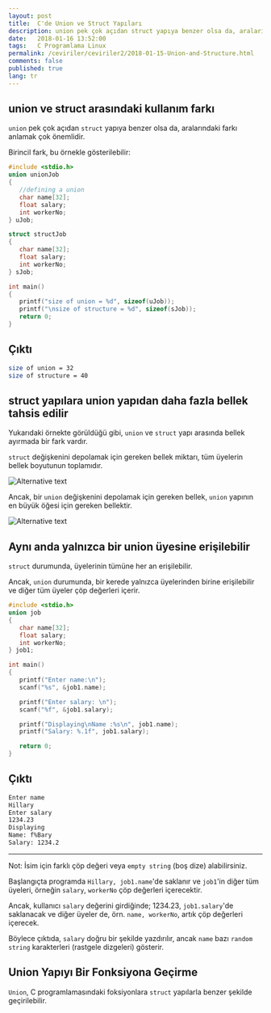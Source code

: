 ```yaml
---
layout: post
title:  C'de Union ve Struct Yapıları
description: union pek çok açıdan struct yapıya benzer olsa da, aralarındaki farkı anlamak çok önemlidir.
date:   2018-01-16 13:52:00
tags:   C Programlama Linux
permalink: /ceviriler/ceviriler2/2018-01-15-Union-and-Structure.html
comments: false
published: true
lang: tr
---
```


## union ve struct arasındaki kullanım farkı
```union``` pek çok açıdan ```struct``` yapıya benzer olsa da, aralarındaki farkı anlamak çok önemlidir.

Birincil fark, bu örnekle gösterilebilir:

~~~c
#include <stdio.h>
union unionJob
{
   //defining a union
   char name[32];
   float salary;
   int workerNo;
} uJob;

struct structJob
{
   char name[32];
   float salary;
   int workerNo;
} sJob;

int main()
{
   printf("size of union = %d", sizeof(uJob));
   printf("\nsize of structure = %d", sizeof(sJob));
   return 0;
}
~~~

## Çıktı
~~~bash
size of union = 32
size of structure = 40
~~~

## struct yapılara union yapıdan daha fazla bellek tahsis edilir

Yukarıdaki örnekte görüldüğü gibi, ```union``` ve ```struct``` yapı arasında bellek ayırmada bir fark vardır.

```struct``` değişkenini depolamak için gereken bellek miktarı, tüm üyelerin bellek boyutunun toplamıdır.

![Alternative text](/images/C-structure-memory-allocation.jpg "struct değişkeni belleği")

Ancak, bir ```union``` değişkenini depolamak için gereken bellek, ```union``` yapının en büyük öğesi için gereken bellektir.


![Alternative text](/images/memory-allocation-union.jpg "union değişkeni belleği")

## Aynı anda yalnızca bir union üyesine erişilebilir

```struct``` durumunda, üyelerinin tümüne her an erişilebilir.

Ancak, ```union``` durumunda, bir kerede yalnızca üyelerinden birine erişilebilir ve diğer tüm üyeler çöp değerleri içerir.

~~~c
#include <stdio.h>
union job
{
   char name[32];
   float salary;
   int workerNo;
} job1;

int main()
{
   printf("Enter name:\n");
   scanf("%s", &job1.name);

   printf("Enter salary: \n");
   scanf("%f", &job1.salary);

   printf("Displaying\nName :%s\n", job1.name);
   printf("Salary: %.1f", job1.salary);

   return 0;
}
~~~

## Çıktı
~~~bash
Enter name 
Hillary
Enter salary
1234.23
Displaying
Name: f%Bary
Salary: 1234.2
~~~
***

Not: İsim için farklı çöp değeri veya ```empty string``` (boş dize) alabilirsiniz.

Başlangıçta programda ```Hillary, job1.name```'de saklanır ve ```job1```'in diğer tüm üyeleri, örneğin ```salary```, ```workerNo``` çöp değerleri içerecektir.

Ancak, kullanıcı ```salary``` değerini girdiğinde; 1234.23, ```job1.salary```'de saklanacak ve diğer üyeler de, örn. ```name, workerNo```, artık çöp değerleri içerecek.

Böylece çıktıda, ```salary``` doğru bir şekilde yazdırılır, ancak ```name``` bazı ```random string``` karakterleri (rastgele dizgeleri) gösterir.

## Union Yapıyı Bir Fonksiyona Geçirme

```Union```, C programlamasındaki foksiyonlara ```struct``` yapılarla benzer şekilde geçirilebilir.

